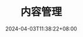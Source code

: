 ---
title: 内容管理
date: 2024-04-03T11:38:22+08:00
description: 了解如何在 FixIt 主题中快速，直观地创建和组织内容。
keywords:
  - Hugo
  - FixIt
  - 内容管理
menu:
  main:
    title: 了解如何在 FixIt 主题中快速，直观地创建和组织内容。
    parent: documentation
    weight: 3
    params:
      icon: fa-brands fa-readme
---